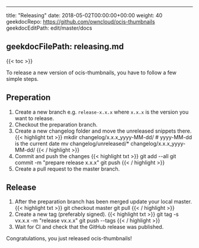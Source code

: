 * * *

title: "Releasing"
date: 2018-05-02T00:00:00+00:00
weight: 40
geekdocRepo: <https://github.com/owncloud/ocis-thumbnails>
geekdocEditPath: edit/master/docs

## geekdocFilePath: releasing.md

{{&lt; toc >}}

To release a new version of ocis-thumbnails, you have to follow a few simple steps.

## Preperation

1.  Create a new branch e.g. `release-x.x.x` where `x.x.x` is the version you want to release.
2.  Checkout the preparation branch.
3.  Create a new changelog folder and move the unreleased snippets there.
    {{&lt; highlight txt >}}
    mkdir changelog/x.x.x_yyyy-MM-dd/ # yyyy-MM-dd is the current date
    mv changelog/unreleased/\* changelog/x.x.x_yyyy-MM-dd/
    {{&lt; / highlight >}}
4.  Commit and push the changes
    {{&lt; highlight txt >}}
    git add --all
    git commit -m "prepare release x.x.x"
    git push
    {{&lt; / highlight >}}
5.  Create a pull request to the master branch.

## Release

1.  After the preparation branch has been merged update your local master.
    {{&lt; highlight txt >}}
    git checkout master
    git pull
    {{&lt; / highlight >}}
2.  Create a new tag (preferably signed).
    {{&lt; highlight txt >}}
    git tag -s vx.x.x -m "release vx.x.x"
    git push --tags
    {{&lt; / highlight >}}
3.  Wait for CI and check that the GitHub release was published.

Congratulations, you just released ocis-thumbnails!
